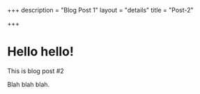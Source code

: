 +++
description = "Blog Post 1"
layout = "details"
title = "Post-2"

+++
# Hello hello!

This is blog post #2

Blah blah blah.